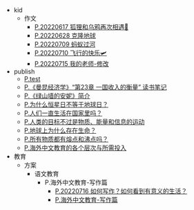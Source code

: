 * kid
  * 作文
    * [P.20220617 狐狸和乌鸦再次相遇🥩](/kid/%E4%BD%9C%E6%96%87/P.20220617%20%E7%8B%90%E7%8B%B8%E5%92%8C%E4%B9%8C%E9%B8%A6%E5%86%8D%E6%AC%A1%E7%9B%B8%E9%81%87%F0%9F%A5%A9.md)
    * [P.20220628 克隆地球](/kid/%E4%BD%9C%E6%96%87/P.20220628%20%E5%85%8B%E9%9A%86%E5%9C%B0%E7%90%83.md)
    * [P.20220709 蚂蚁过河](/kid/%E4%BD%9C%E6%96%87/P.20220709%20%E8%9A%82%E8%9A%81%E8%BF%87%E6%B2%B3.md)
    * [P.20220710 飞行的快乐🛩](/kid/%E4%BD%9C%E6%96%87/P.20220710%20%E9%A3%9E%E8%A1%8C%E7%9A%84%E5%BF%AB%E4%B9%90%F0%9F%9B%A9.md)
    * [P.20220715 我的老师-修改](/kid/%E4%BD%9C%E6%96%87/P.20220715%20%E6%88%91%E7%9A%84%E8%80%81%E5%B8%88-%E4%BF%AE%E6%94%B9.md)
* publish
  * [P.test](/publish/P.test.md)
  * [P.《曼昆经济学》“第23章 一国收入的衡量” 读书笔记](/publish/P.%E3%80%8A%E6%9B%BC%E6%98%86%E7%BB%8F%E6%B5%8E%E5%AD%A6%E3%80%8B%E2%80%9C%E7%AC%AC23%E7%AB%A0%20%E4%B8%80%E5%9B%BD%E6%94%B6%E5%85%A5%E7%9A%84%E8%A1%A1%E9%87%8F%E2%80%9D%20%E8%AF%BB%E4%B9%A6%E7%AC%94%E8%AE%B0.md)
  * [P.《绿山墙的安妮》简介](/publish/P.%E3%80%8A%E7%BB%BF%E5%B1%B1%E5%A2%99%E7%9A%84%E5%AE%89%E5%A6%AE%E3%80%8B%E7%AE%80%E4%BB%8B.md)
  * [P.为什么恒星日不等于地球日？](/publish/P.%E4%B8%BA%E4%BB%80%E4%B9%88%E6%81%92%E6%98%9F%E6%97%A5%E4%B8%8D%E7%AD%89%E4%BA%8E%E5%9C%B0%E7%90%83%E6%97%A5%EF%BC%9F.md)
  * [P.人们一直生活在国家里吗？](/publish/P.%E4%BA%BA%E4%BB%AC%E4%B8%80%E7%9B%B4%E7%94%9F%E6%B4%BB%E5%9C%A8%E5%9B%BD%E5%AE%B6%E9%87%8C%E5%90%97%EF%BC%9F.md)
  * [P.人类的目标不过是物质、能量和信息的运动](/publish/P.%E4%BA%BA%E7%B1%BB%E7%9A%84%E7%9B%AE%E6%A0%87%E4%B8%8D%E8%BF%87%E6%98%AF%E7%89%A9%E8%B4%A8%E3%80%81%E8%83%BD%E9%87%8F%E5%92%8C%E4%BF%A1%E6%81%AF%E7%9A%84%E8%BF%90%E5%8A%A8.md)
  * [P.地球上为什么存在生命？](/publish/P.%E5%9C%B0%E7%90%83%E4%B8%8A%E4%B8%BA%E4%BB%80%E4%B9%88%E5%AD%98%E5%9C%A8%E7%94%9F%E5%91%BD%EF%BC%9F.md)
  * [P.所有物质都有熔点和沸点吗？](/publish/P.%E6%89%80%E6%9C%89%E7%89%A9%E8%B4%A8%E9%83%BD%E6%9C%89%E7%86%94%E7%82%B9%E5%92%8C%E6%B2%B8%E7%82%B9%E5%90%97%EF%BC%9F.md)
  * [P.海外中文教育的各个层次与所需投入](/publish/P.%E6%B5%B7%E5%A4%96%E4%B8%AD%E6%96%87%E6%95%99%E8%82%B2%E7%9A%84%E5%90%84%E4%B8%AA%E5%B1%82%E6%AC%A1%E4%B8%8E%E6%89%80%E9%9C%80%E6%8A%95%E5%85%A5.md)
* 教育
  * 方案
    * 语文教育
      * P.海外中文教育-写作篇
        * [P.20220716 如何写作？如何看到有意义的生活？](/%E6%95%99%E8%82%B2/%E6%96%B9%E6%A1%88/%E8%AF%AD%E6%96%87%E6%95%99%E8%82%B2/P.%E6%B5%B7%E5%A4%96%E4%B8%AD%E6%96%87%E6%95%99%E8%82%B2-%E5%86%99%E4%BD%9C%E7%AF%87/P.20220716%20%E5%A6%82%E4%BD%95%E5%86%99%E4%BD%9C%EF%BC%9F%E5%A6%82%E4%BD%95%E7%9C%8B%E5%88%B0%E6%9C%89%E6%84%8F%E4%B9%89%E7%9A%84%E7%94%9F%E6%B4%BB%EF%BC%9F.md)
        * [P.海外中文教育-写作篇](/%E6%95%99%E8%82%B2/%E6%96%B9%E6%A1%88/%E8%AF%AD%E6%96%87%E6%95%99%E8%82%B2/P.%E6%B5%B7%E5%A4%96%E4%B8%AD%E6%96%87%E6%95%99%E8%82%B2-%E5%86%99%E4%BD%9C%E7%AF%87/P.%E6%B5%B7%E5%A4%96%E4%B8%AD%E6%96%87%E6%95%99%E8%82%B2-%E5%86%99%E4%BD%9C%E7%AF%87.md)
